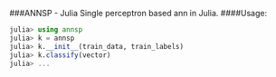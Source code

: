 ###ANNSP - Julia
Single perceptron based ann in Julia.
####Usage:
```julia
julia> using annsp
julia> k = annsp
julia> k.__init__(train_data, train_labels)
julia> k.classify(vector)
julia> ...
```
